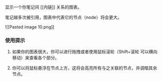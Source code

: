 显示一个你笔记间 [[内链]] 关系的图表。

笔记越多次被引用，图表中代表它的节点（node）将会更大。

![[Pasted image 10.png]]

### 使用提示

1. 如果你的图表很大，你可以进行拖拽或者使用鼠标滚轮（Shift+滚轮 可以横向移动）来查看各个部分。

2. 你可以将鼠标悬浮在节点上方，这将会高亮所有与之关联的节点，并调暗其余节点。